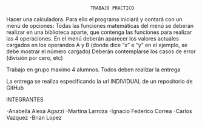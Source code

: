 
                                   TRABAJO PRACTICO


Hacer una calculadora. 
Para ello el programa iniciará y contará con un menú de opciones: 
Todas las funciones matemáticas del menú se deberán realizar en una biblioteca aparte,
que contenga las funciones para realizar las 4 operaciones.
En el menú deberán aparecer los valores actuales cargados en los operandos A y B
(donde dice “x” e “y” en el ejemplo, se debe mostrar el número cargado)
Deberán contemplarse los casos de error (división por cero, etc)  



Trabajo en grupo maximo 4 alumnos. Todos deben realizar la entrega 


La entrega se realiza especificando la url INDIVIDUAL de un repositorio de GitHub

INTEGRANTES

-Anabella Alexa Agazzi
-Martina Larroza
-Ignacio Federico Correa
-Carlos Vazquez
-Brian Lopez
